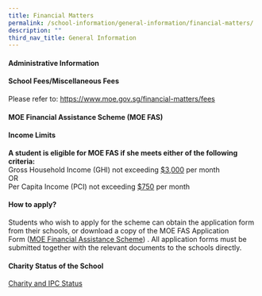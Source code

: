```yaml
---
title: Financial Matters
permalink: /school-information/general-information/financial-matters/
description: ""
third_nav_title: General Information
---
```

<h4><strong>Administrative Information</strong></h4>
<h4>School Fees/Miscellaneous Fees</h4>
<p>Please refer to:
<a href="https://www.moe.gov.sg/financial-matters/fees" target="_blank" rel="noopener">https://www.moe.gov.sg/financial-matters/fees</a></p>

<h4><strong>MOE Financial Assistance Scheme (MOE FAS)</strong></h4>
<h4>Income Limits</h4>
<p><strong>A student is eligible for MOE FAS if she meets either of the following criteria:</strong><br />Gross Household Income (GHI) not exceeding <u>$3,000</u> per month<br />OR<br />Per Capita Income (PCI) not exceeding <u>$750</u>&nbsp;per month</p>
<h4>How to apply?</h4>
<p>Students who wish to apply for the scheme can obtain the application form from their schools, or download a copy of the MOE FAS Application Form&nbsp;(<a href="https://www.moe.gov.sg/financial-matters/financial-assistance/" target="_blank" rel="noopener">MOE Financial Assistance Scheme</a>) . All application forms must be submitted together with the relevant documents to the schools directly.</p>
<h4><strong>Charity Status of the School</strong></h4>
<p><a href="/files/IPC%20Status%20-%20CHIJ%20Our%20Lady%20of%20the%20Nativity.pdf" target="_blank" rel="noopener">Charity and IPC Status</a></p>